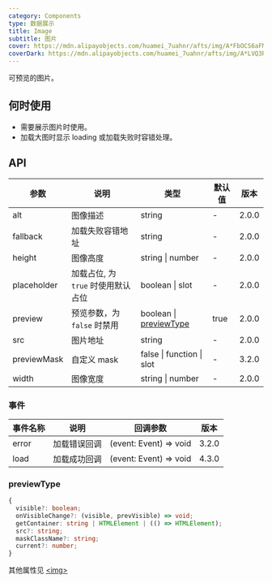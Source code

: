 ```yaml
---
category: Components
type: 数据展示
title: Image
subtitle: 图片
cover: https://mdn.alipayobjects.com/huamei_7uahnr/afts/img/A*FbOCS6aFMeUAAAAAAAAAAAAADrJ8AQ/original
coverDark: https://mdn.alipayobjects.com/huamei_7uahnr/afts/img/A*LVQ3R5JjjJEAAAAAAAAAAAAADrJ8AQ/original
---
```


可预览的图片。

## 何时使用

- 需要展示图片时使用。
- 加载大图时显示 loading 或加载失败时容错处理。

## API

| 参数 | 说明 | 类型 | 默认值 | 版本 |
| --- | --- | --- | --- | --- |
| alt | 图像描述 | string | - | 2.0.0 |
| fallback | 加载失败容错地址 | string | - | 2.0.0 |
| height | 图像高度 | string \| number | - | 2.0.0 |
| placeholder | 加载占位, 为 `true` 时使用默认占位 | boolean \| slot | - | 2.0.0 |
| preview | 预览参数，为 `false` 时禁用 | boolean \| [previewType](#previewtype) | true | 2.0.0 |
| src | 图片地址 | string | - | 2.0.0 |
| previewMask | 自定义 mask | false \| function \| slot | - | 3.2.0 |
| width | 图像宽度 | string \| number | - | 2.0.0 |

### 事件

| 事件名称 | 说明         | 回调参数               | 版本  |
| -------- | ------------ | ---------------------- | ----- |
| error    | 加载错误回调 | (event: Event) => void | 3.2.0 |
| load     | 加载成功回调 | (event: Event) => void | 4.3.0 |

### previewType

```ts
{
  visible?: boolean;
  onVisibleChange?: (visible, prevVisible) => void;
  getContainer: string | HTMLElement | (() => HTMLElement);
  src?: string;
  maskClassName?: string;
  current?: number;
}
```

其他属性见 [&lt;img>](https://developer.mozilla.org/en-US/docs/Web/HTML/Element/img#Attributes)
